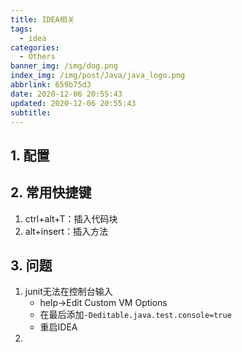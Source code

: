 ```yaml
---
title: IDEA相关
tags:
  - idea
categories:
  - Others
banner_img: /img/dog.png
index_img: /img/post/Java/java_logo.png
abbrlink: 659b75d3
date: 2020-12-06 20:55:43
updated: 2020-12-06 20:55:43
subtitle:
---
```

## 1. 配置



## 2. 常用快捷键
1. ctrl+alt+T：插入代码块
2. alt+insert：插入方法

## 3. 问题
1. junit无法在控制台输入
   * help->Edit Custom VM Options
   * 在最后添加`-Deditable.java.test.console=true`
   * 重启IDEA
2. 